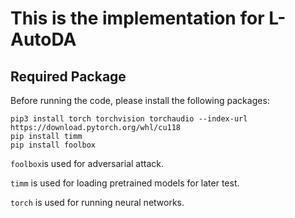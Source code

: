 # This is the implementation for L-AutoDA

## Required Package
Before running the code, please install the following packages:
```
pip3 install torch torchvision torchaudio --index-url https://download.pytorch.org/whl/cu118
pip install timm
pip install foolbox
```
`foolbox`is used for adversarial attack.

`timm` is used for loading pretrained models for later test.

`torch` is used for running neural networks.